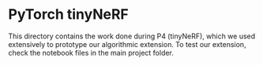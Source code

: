 # PyTorch tinyNeRF 

This directory contains the work done during P4 (tinyNeRF), which we used extensively to prototype our algorithmic extension. To test our extension, check the notebook files in the main project folder. 

